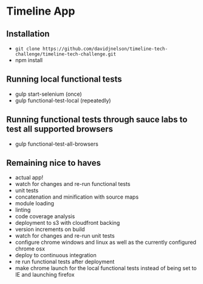 # Timeline App

## Installation
- `git clone https://github.com/davidjnelson/timeline-tech-challenge/timeline-tech-challenge.git`
- npm install

## Running local functional tests
- gulp start-selenium (once)
- gulp functional-test-local (repeatedly)

## Running functional tests through sauce labs to test all supported browsers
- gulp functional-test-all-browsers

## Remaining nice to haves
- actual app!
- watch for changes and re-run functional tests
- unit tests
- concatenation and minification with source maps
- module loading
- linting
- code coverage analysis
- deployment to s3 with cloudfront backing
- version increments on build
- watch for changes and re-run unit tests
- configure chrome windows and linux as well as the currently configured chrome osx
- deploy to continuous integration
- re run functional tests after deployment
- make chrome launch for the local functional tests instead of being set to IE and launching firefox
